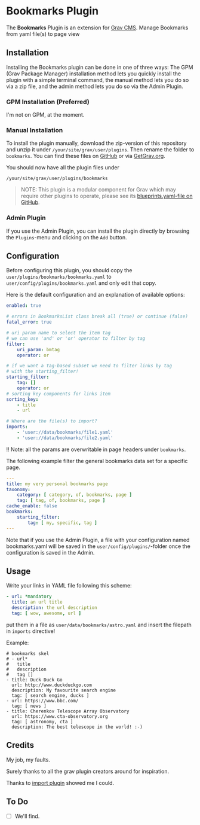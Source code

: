 # Bookmarks Plugin

The **Bookmarks** Plugin is an extension for
[Grav CMS](http://github.com/getgrav/grav).
Manage Bookmarks from yaml file(s) to page view

## Installation

Installing the Bookmarks plugin can be done in one of three ways: The GPM (Grav Package Manager) installation method lets you quickly install the plugin with a simple terminal command, the manual method lets you do so via a zip file, and the admin method lets you do so via the Admin Plugin.

### GPM Installation (Preferred)

I'm not on GPM, at the moment.

### Manual Installation

To install the plugin manually, download the zip-version of this repository and
unzip it under `/your/site/grav/user/plugins`. Then rename the folder to
`bookmarks`.
You can find these files on
[GitHub](https://github.com/simotrone/grav-plugin-bookmarks) or via
[GetGrav.org](http://getgrav.org/downloads/plugins#extras).

You should now have all the plugin files under

    /your/site/grav/user/plugins/bookmarks
	
> NOTE: This plugin is a modular component for Grav which may require other
> plugins to operate, please see its
> [blueprints.yaml-file on GitHub](https://github.com/simotrone/grav-plugin-bookmarks/blob/master/blueprints.yaml).

### Admin Plugin

If you use the Admin Plugin, you can install the plugin directly by browsing the `Plugins`-menu and clicking on the `Add` button.

## Configuration

Before configuring this plugin, you should copy the `user/plugins/bookmarks/bookmarks.yaml` to `user/config/plugins/bookmarks.yaml` and only edit that copy.

Here is the default configuration and an explanation of available options:

```yaml
enabled: true

# errors in BookmarksList class break all (true) or continue (false)
fatal_error: true

# uri param name to select the item tag
# we can use 'and' or 'or' operator to filter by tag
filter:
    uri_param: bmtag
    operator: or

# if we want a tag-based subset we need to filter links by tag 
# with the starting_filter!
starting_filter:
    tag: []
    operator: or
# sorting key components for links item
sorting_key:
    - title
    - url

# Where are the file(s) to import?
imports:
    - 'user://data/bookmarks/file1.yaml'
    - 'user://data/bookmarks/file2.yaml'
```

!! Note: all the params are overwritable in page headers under `bookmarks`.

The following example filter the general bookmarks data set for a specific
page.
```yaml
---
title: my very personal bookmarks page
taxonomy:
    category: [ category, of, bookmarks, page ]
    tag: [ tag, of, bookmarks, page ]
cache_enable: false
bookmarks:
    starting_filter:
        tag: [ my, specific, tag ]
---
```

Note that if you use the Admin Plugin, a file with your configuration named bookmarks.yaml will be saved in the `user/config/plugins/`-folder once the configuration is saved in the Admin.

## Usage

Write your links in YAML file following this scheme:
```yaml
- url: *mandatory
  title: an url title
  description: the url description
  tag: [ wow, awesome, url ]
```

put them in a file as `user/data/bookmarks/astro.yaml` and insert the filepath
in `imports` directive!

Example:

```
# bookmarks skel
# - url*
#   title
#   description
#   tag []
- title: Duck Duck Go
  url: http://www.duckduckgo.com
  description: My favourite search engine
  tag: [ search engine, ducks ]
- url: https://www.bbc.com/
  tag: [ news ]
- title: Cherenkov Telescope Array Observatory
  url: https://www.cta-observatory.org
  tag: [ astronomy, cta ]
  description: The best telescope in the world! :-)
```

## Credits

My job, my faults.

Surely thanks to all the grav plugin creators around for inspiration.

Thanks to [import plugin](https://github.com/Deester4x4jr/grav-plugin-import)
showed me I could.

## To Do

- [ ] We'll find.

